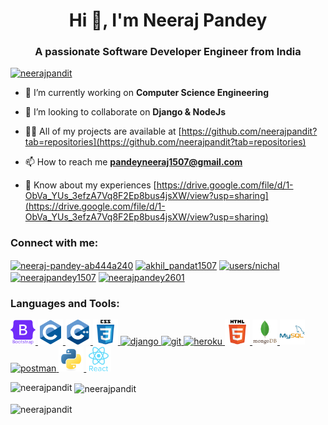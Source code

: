 <h1 align="center">Hi 👋, I'm Neeraj Pandey</h1>
<h3 align="center">A passionate Software Developer Engineer from India</h3>

<p align="left"> <a href="https://github.com/ryo-ma/github-profile-trophy"><img src="https://github-profile-trophy.vercel.app/?username=neerajpandit" alt="neerajpandit" /></a> </p>

- 🔭 I’m currently working on **Computer Science Engineering**

- 👯 I’m looking to collaborate on **Django & NodeJs**

- 👨‍💻 All of my projects are available at [https://github.com/neerajpandit?tab=repositories](https://github.com/neerajpandit?tab=repositories)

- 📫 How to reach me **pandeyneeraj1507@gmail.com**

- 📄 Know about my experiences [https://drive.google.com/file/d/1-ObVa_YUs_3efzA7Vq8F2Ep8bus4jsXW/view?usp=sharing](https://drive.google.com/file/d/1-ObVa_YUs_3efzA7Vq8F2Ep8bus4jsXW/view?usp=sharing)

<h3 align="left">Connect with me:</h3>
<p align="left">
<a href="https://linkedin.com/in/neeraj-pandey-ab444a240" target="blank"><img align="center" src="https://raw.githubusercontent.com/rahuldkjain/github-profile-readme-generator/master/src/images/icons/Social/linked-in-alt.svg" alt="neeraj-pandey-ab444a240" height="30" width="40" /></a>
<a href="https://instagram.com/akhil_pandat1507" target="blank"><img align="center" src="https://raw.githubusercontent.com/rahuldkjain/github-profile-readme-generator/master/src/images/icons/Social/instagram.svg" alt="akhil_pandat1507" height="30" width="40" /></a>
<a href="https://www.codechef.com/users/users/nichal" target="blank"><img align="center" src="https://cdn.jsdelivr.net/npm/simple-icons@3.1.0/icons/codechef.svg" alt="users/nichal" height="30" width="40" /></a>
<a href="https://www.leetcode.com/neerajpandey1507" target="blank"><img align="center" src="https://raw.githubusercontent.com/rahuldkjain/github-profile-readme-generator/master/src/images/icons/Social/leet-code.svg" alt="neerajpandey1507" height="30" width="40" /></a>
<a href="https://auth.geeksforgeeks.org/user/neerajpandey2601" target="blank"><img align="center" src="https://raw.githubusercontent.com/rahuldkjain/github-profile-readme-generator/master/src/images/icons/Social/geeks-for-geeks.svg" alt="neerajpandey2601" height="30" width="40" /></a>
</p>

<h3 align="left">Languages and Tools:</h3>
<p align="left"> <a href="https://getbootstrap.com" target="_blank" rel="noreferrer"> <img src="https://raw.githubusercontent.com/devicons/devicon/master/icons/bootstrap/bootstrap-plain-wordmark.svg" alt="bootstrap" width="40" height="40"/> </a> <a href="https://www.cprogramming.com/" target="_blank" rel="noreferrer"> <img src="https://raw.githubusercontent.com/devicons/devicon/master/icons/c/c-original.svg" alt="c" width="40" height="40"/> </a> <a href="https://www.w3schools.com/cpp/" target="_blank" rel="noreferrer"> <img src="https://raw.githubusercontent.com/devicons/devicon/master/icons/cplusplus/cplusplus-original.svg" alt="cplusplus" width="40" height="40"/> </a> <a href="https://www.w3schools.com/css/" target="_blank" rel="noreferrer"> <img src="https://raw.githubusercontent.com/devicons/devicon/master/icons/css3/css3-original-wordmark.svg" alt="css3" width="40" height="40"/> </a> <a href="https://www.djangoproject.com/" target="_blank" rel="noreferrer"> <img src="https://cdn.worldvectorlogo.com/logos/django.svg" alt="django" width="40" height="40"/> </a> <a href="https://git-scm.com/" target="_blank" rel="noreferrer"> <img src="https://www.vectorlogo.zone/logos/git-scm/git-scm-icon.svg" alt="git" width="40" height="40"/> </a> <a href="https://heroku.com" target="_blank" rel="noreferrer"> <img src="https://www.vectorlogo.zone/logos/heroku/heroku-icon.svg" alt="heroku" width="40" height="40"/> </a> <a href="https://www.w3.org/html/" target="_blank" rel="noreferrer"> <img src="https://raw.githubusercontent.com/devicons/devicon/master/icons/html5/html5-original-wordmark.svg" alt="html5" width="40" height="40"/> </a> <a href="https://www.mongodb.com/" target="_blank" rel="noreferrer"> <img src="https://raw.githubusercontent.com/devicons/devicon/master/icons/mongodb/mongodb-original-wordmark.svg" alt="mongodb" width="40" height="40"/> </a> <a href="https://www.mysql.com/" target="_blank" rel="noreferrer"> <img src="https://raw.githubusercontent.com/devicons/devicon/master/icons/mysql/mysql-original-wordmark.svg" alt="mysql" width="40" height="40"/> </a> <a href="https://postman.com" target="_blank" rel="noreferrer"> <img src="https://www.vectorlogo.zone/logos/getpostman/getpostman-icon.svg" alt="postman" width="40" height="40"/> </a> <a href="https://www.python.org" target="_blank" rel="noreferrer"> <img src="https://raw.githubusercontent.com/devicons/devicon/master/icons/python/python-original.svg" alt="python" width="40" height="40"/> </a> <a href="https://reactjs.org/" target="_blank" rel="noreferrer"> <img src="https://raw.githubusercontent.com/devicons/devicon/master/icons/react/react-original-wordmark.svg" alt="react" width="40" height="40"/> </a> </p>

<p><img align="left" src="https://github-readme-stats.vercel.app/api/top-langs?username=neerajpandit&show_icons=true&locale=en&layout=compact" alt="neerajpandit" /></p>

<p>&nbsp;<img align="center" src="https://github-readme-stats.vercel.app/api?username=neerajpandit&show_icons=true&locale=en" alt="neerajpandit" /></p>

<p><img align="center" src="https://github-readme-streak-stats.herokuapp.com/?user=neerajpandit&" alt="neerajpandit" /></p>
